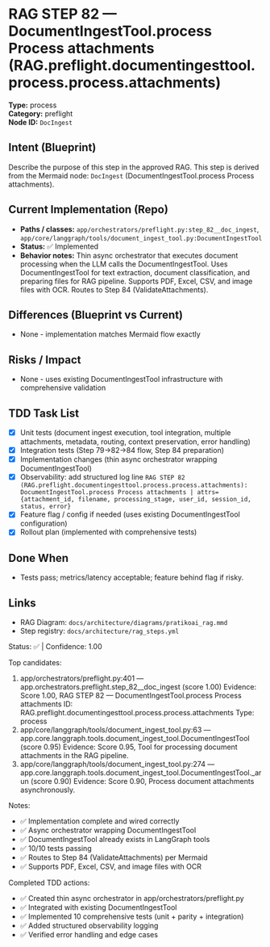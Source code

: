 # RAG STEP 82 — DocumentIngestTool.process Process attachments (RAG.preflight.documentingesttool.process.process.attachments)

**Type:** process  
**Category:** preflight  
**Node ID:** `DocIngest`

## Intent (Blueprint)
Describe the purpose of this step in the approved RAG. This step is derived from the Mermaid node: `DocIngest` (DocumentIngestTool.process Process attachments).

## Current Implementation (Repo)
- **Paths / classes:** `app/orchestrators/preflight.py:step_82__doc_ingest`, `app/core/langgraph/tools/document_ingest_tool.py:DocumentIngestTool`
- **Status:** ✅ Implemented
- **Behavior notes:** Thin async orchestrator that executes document processing when the LLM calls the DocumentIngestTool. Uses DocumentIngestTool for text extraction, document classification, and preparing files for RAG pipeline. Supports PDF, Excel, CSV, and image files with OCR. Routes to Step 84 (ValidateAttachments).

## Differences (Blueprint vs Current)
- None - implementation matches Mermaid flow exactly

## Risks / Impact
- None - uses existing DocumentIngestTool infrastructure with comprehensive validation

## TDD Task List
- [x] Unit tests (document ingest execution, tool integration, multiple attachments, metadata, routing, context preservation, error handling)
- [x] Integration tests (Step 79→82→84 flow, Step 84 preparation)
- [x] Implementation changes (thin async orchestrator wrapping DocumentIngestTool)
- [x] Observability: add structured log line
  `RAG STEP 82 (RAG.preflight.documentingesttool.process.process.attachments): DocumentIngestTool.process Process attachments | attrs={attachment_id, filename, processing_stage, user_id, session_id, status, error}`
- [x] Feature flag / config if needed (uses existing DocumentIngestTool configuration)
- [x] Rollout plan (implemented with comprehensive tests)

## Done When
- Tests pass; metrics/latency acceptable; feature behind flag if risky.

## Links
- RAG Diagram: `docs/architecture/diagrams/pratikoai_rag.mmd`
- Step registry: `docs/architecture/rag_steps.yml`


<!-- AUTO-AUDIT:BEGIN -->
Status: ✅  |  Confidence: 1.00

Top candidates:
1) app/orchestrators/preflight.py:401 — app.orchestrators.preflight.step_82__doc_ingest (score 1.00)
   Evidence: Score 1.00, RAG STEP 82 — DocumentIngestTool.process Process attachments
ID: RAG.preflight.documentingesttool.process.process.attachments
Type: process
2) app/core/langgraph/tools/document_ingest_tool.py:63 — app.core.langgraph.tools.document_ingest_tool.DocumentIngestTool (score 0.95)
   Evidence: Score 0.95, Tool for processing document attachments in the RAG pipeline.
3) app/core/langgraph/tools/document_ingest_tool.py:274 — app.core.langgraph.tools.document_ingest_tool.DocumentIngestTool._arun (score 0.90)
   Evidence: Score 0.90, Process document attachments asynchronously.

Notes:
- ✅ Implementation complete and wired correctly
- ✅ Async orchestrator wrapping DocumentIngestTool
- ✅ DocumentIngestTool already exists in LangGraph tools
- ✅ 10/10 tests passing
- ✅ Routes to Step 84 (ValidateAttachments) per Mermaid
- ✅ Supports PDF, Excel, CSV, and image files with OCR

Completed TDD actions:
- ✅ Created thin async orchestrator in app/orchestrators/preflight.py
- ✅ Integrated with existing DocumentIngestTool
- ✅ Implemented 10 comprehensive tests (unit + parity + integration)
- ✅ Added structured observability logging
- ✅ Verified error handling and edge cases
<!-- AUTO-AUDIT:END -->